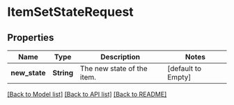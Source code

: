 # ItemSetStateRequest

## Properties

Name | Type | Description | Notes
------------ | ------------- | ------------- | -------------
**new_state** | **String** | The new state of the item. | [default to Empty]

[[Back to Model list]](../README.md#documentation-for-models) [[Back to API list]](../README.md#documentation-for-api-endpoints) [[Back to README]](../README.md)


